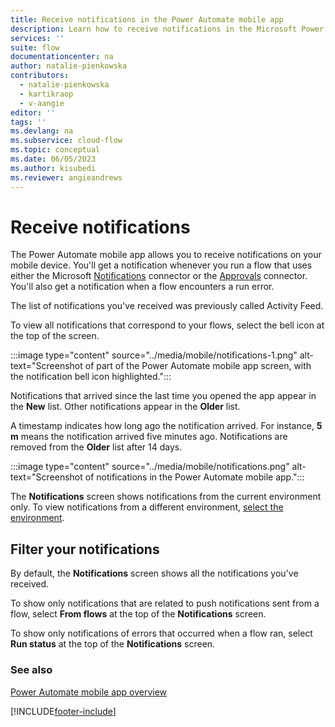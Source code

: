 ```yaml
---
title: Receive notifications in the Power Automate mobile app
description: Learn how to receive notifications in the Microsoft Power Automate mobile app.
services: ''
suite: flow
documentationcenter: na
author: natalie-pienkowska
contributors:
  - natalie-pienkowska
  - kartikraop
  - v-aangie
editor: ''
tags: ''
ms.devlang: na
ms.subservice: cloud-flow
ms.topic: conceptual
ms.date: 06/05/2023
ms.author: kisubedi
ms.reviewer: angieandrews
---
```


# Receive notifications

The Power Automate mobile app allows you to receive notifications on your mobile device. You'll get a notification whenever you run a flow that uses either the Microsoft [Notifications](/connectors/flowpush/) connector or the [Approvals](/connectors/approvals/) connector. You'll also get a notification when a flow encounters a run error.

The list of notifications you've received was previously called Activity Feed.

To view all notifications that correspond to your flows, select the bell icon at the top of the screen.

:::image type="content" source="../media/mobile/notifications-1.png" alt-text="Screenshot of part of the Power Automate mobile app screen, with the notification bell icon highlighted.":::

Notifications that arrived since the last time you opened the app appear in the **New** list. Other notifications appear in the **Older** list.

A timestamp indicates how long ago the notification arrived. For instance, **5 m** means the notification arrived five minutes ago. Notifications are removed from the **Older** list after 14 days.

:::image type="content" source="../media/mobile/notifications.png" alt-text="Screenshot of notifications in the Power Automate mobile app.":::

The **Notifications** screen shows notifications from the current environment only. To view notifications from a different environment, [select the environment](overview-mobile.md#change-environments).

## Filter your notifications

By default, the **Notifications** screen shows all the notifications you've received.

To show only notifications that are related to push notifications sent from a flow, select **From flows** at the top of the **Notifications** screen.

To show only notifications of errors that occurred when a flow ran, select **Run status** at the top of the **Notifications** screen.

### See also

[Power Automate mobile app overview](overview-mobile.md)

[!INCLUDE[footer-include](../includes/footer-banner.md)]
